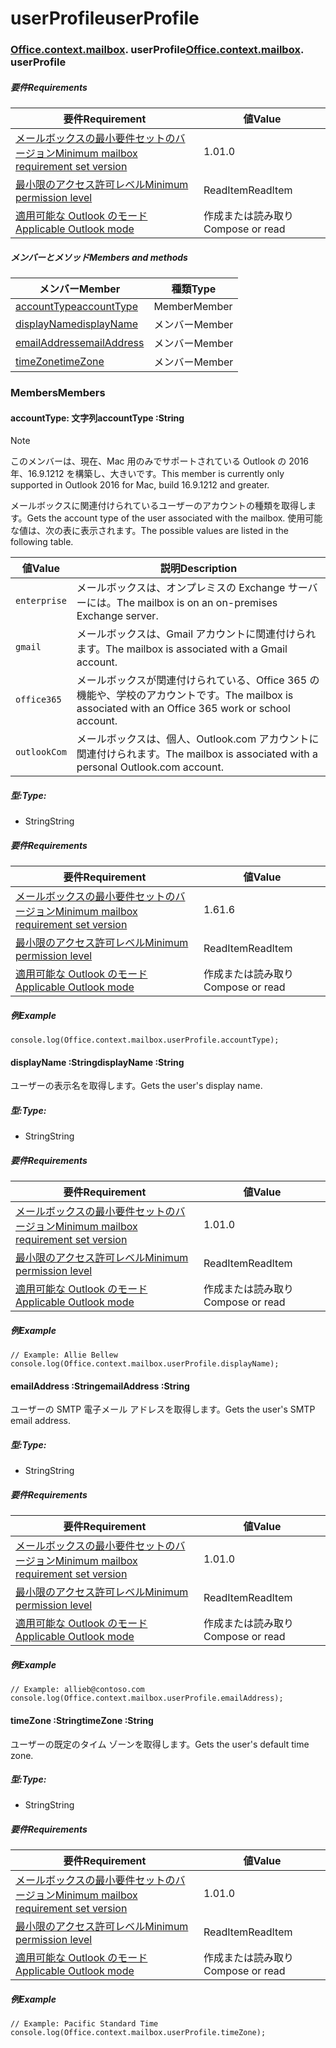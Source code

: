 
# <a name="userprofile"></a><span data-ttu-id="3c21f-101">userProfile</span><span class="sxs-lookup"><span data-stu-id="3c21f-101">userProfile</span></span>

### <span data-ttu-id="3c21f-p101">[Office](Office.md)[.context](Office.context.md)[.mailbox](Office.context.mailbox.md). userProfile</span><span class="sxs-lookup"><span data-stu-id="3c21f-p101">[Office](Office.md)[.context](Office.context.md)[.mailbox](Office.context.mailbox.md). userProfile</span></span>

##### <a name="requirements"></a><span data-ttu-id="3c21f-104">要件</span><span class="sxs-lookup"><span data-stu-id="3c21f-104">Requirements</span></span>

|<span data-ttu-id="3c21f-105">要件</span><span class="sxs-lookup"><span data-stu-id="3c21f-105">Requirement</span></span>| <span data-ttu-id="3c21f-106">値</span><span class="sxs-lookup"><span data-stu-id="3c21f-106">Value</span></span>|
|---|---|
|[<span data-ttu-id="3c21f-107">メールボックスの最小要件セットのバージョン</span><span class="sxs-lookup"><span data-stu-id="3c21f-107">Minimum mailbox requirement set version</span></span>](/javascript/office/requirement-sets/outlook-api-requirement-sets)| <span data-ttu-id="3c21f-108">1.0</span><span class="sxs-lookup"><span data-stu-id="3c21f-108">1.0</span></span>|
|[<span data-ttu-id="3c21f-109">最小限のアクセス許可レベル</span><span class="sxs-lookup"><span data-stu-id="3c21f-109">Minimum permission level</span></span>](https://docs.microsoft.com/outlook/add-ins/understanding-outlook-add-in-permissions)| <span data-ttu-id="3c21f-110">ReadItem</span><span class="sxs-lookup"><span data-stu-id="3c21f-110">ReadItem</span></span>|
|[<span data-ttu-id="3c21f-111">適用可能な Outlook のモード</span><span class="sxs-lookup"><span data-stu-id="3c21f-111">Applicable Outlook mode</span></span>](https://docs.microsoft.com/outlook/add-ins/#extension-points)| <span data-ttu-id="3c21f-112">作成または読み取り</span><span class="sxs-lookup"><span data-stu-id="3c21f-112">Compose or read</span></span>|

##### <a name="members-and-methods"></a><span data-ttu-id="3c21f-113">メンバーとメソッド</span><span class="sxs-lookup"><span data-stu-id="3c21f-113">Members and methods</span></span>

| <span data-ttu-id="3c21f-114">メンバー</span><span class="sxs-lookup"><span data-stu-id="3c21f-114">Member</span></span> | <span data-ttu-id="3c21f-115">種類</span><span class="sxs-lookup"><span data-stu-id="3c21f-115">Type</span></span> |
|--------|------|
| [<span data-ttu-id="3c21f-116">accountType</span><span class="sxs-lookup"><span data-stu-id="3c21f-116">accountType</span></span>](#accounttype-string) | <span data-ttu-id="3c21f-117">Member</span><span class="sxs-lookup"><span data-stu-id="3c21f-117">Member</span></span> |
| [<span data-ttu-id="3c21f-118">displayName</span><span class="sxs-lookup"><span data-stu-id="3c21f-118">displayName</span></span>](#displayname-string) | <span data-ttu-id="3c21f-119">メンバー</span><span class="sxs-lookup"><span data-stu-id="3c21f-119">Member</span></span> |
| [<span data-ttu-id="3c21f-120">emailAddress</span><span class="sxs-lookup"><span data-stu-id="3c21f-120">emailAddress</span></span>](#emailaddress-string) | <span data-ttu-id="3c21f-121">メンバー</span><span class="sxs-lookup"><span data-stu-id="3c21f-121">Member</span></span> |
| [<span data-ttu-id="3c21f-122">timeZone</span><span class="sxs-lookup"><span data-stu-id="3c21f-122">timeZone</span></span>](#timezone-string) | <span data-ttu-id="3c21f-123">メンバー</span><span class="sxs-lookup"><span data-stu-id="3c21f-123">Member</span></span> |

### <a name="members"></a><span data-ttu-id="3c21f-124">Members</span><span class="sxs-lookup"><span data-stu-id="3c21f-124">Members</span></span>

####  <a name="accounttype-string"></a><span data-ttu-id="3c21f-125">accountType: 文字列</span><span class="sxs-lookup"><span data-stu-id="3c21f-125">accountType :String</span></span>

> [!NOTE]
> <span data-ttu-id="3c21f-126">このメンバーは、現在、Mac 用のみでサポートされている Outlook の 2016年、16.9.1212 を構築し、大きいです。</span><span class="sxs-lookup"><span data-stu-id="3c21f-126">This member is currently only supported in Outlook 2016 for Mac, build 16.9.1212 and greater.</span></span>

<span data-ttu-id="3c21f-127">メールボックスに関連付けられているユーザーのアカウントの種類を取得します。</span><span class="sxs-lookup"><span data-stu-id="3c21f-127">Gets the account type of the user associated with the mailbox.</span></span> <span data-ttu-id="3c21f-128">使用可能な値は、次の表に表示されます。</span><span class="sxs-lookup"><span data-stu-id="3c21f-128">The possible values are listed in the following table.</span></span>

| <span data-ttu-id="3c21f-129">値</span><span class="sxs-lookup"><span data-stu-id="3c21f-129">Value</span></span> | <span data-ttu-id="3c21f-130">説明</span><span class="sxs-lookup"><span data-stu-id="3c21f-130">Description</span></span> |
|-------|-------------|
| `enterprise` | <span data-ttu-id="3c21f-131">メールボックスは、オンプレミスの Exchange サーバーには。</span><span class="sxs-lookup"><span data-stu-id="3c21f-131">The mailbox is on an on-premises Exchange server.</span></span> |
| `gmail` | <span data-ttu-id="3c21f-132">メールボックスは、Gmail アカウントに関連付けられます。</span><span class="sxs-lookup"><span data-stu-id="3c21f-132">The mailbox is associated with a Gmail account.</span></span> |
| `office365` | <span data-ttu-id="3c21f-133">メールボックスが関連付けられている、Office 365 の機能や、学校のアカウントです。</span><span class="sxs-lookup"><span data-stu-id="3c21f-133">The mailbox is associated with an Office 365 work or school account.</span></span> |
| `outlookCom` | <span data-ttu-id="3c21f-134">メールボックスは、個人、Outlook.com アカウントに関連付けられます。</span><span class="sxs-lookup"><span data-stu-id="3c21f-134">The mailbox is associated with a personal Outlook.com account.</span></span> |

##### <a name="type"></a><span data-ttu-id="3c21f-135">型:</span><span class="sxs-lookup"><span data-stu-id="3c21f-135">Type:</span></span>

*   <span data-ttu-id="3c21f-136">String</span><span class="sxs-lookup"><span data-stu-id="3c21f-136">String</span></span>

##### <a name="requirements"></a><span data-ttu-id="3c21f-137">要件</span><span class="sxs-lookup"><span data-stu-id="3c21f-137">Requirements</span></span>

|<span data-ttu-id="3c21f-138">要件</span><span class="sxs-lookup"><span data-stu-id="3c21f-138">Requirement</span></span>| <span data-ttu-id="3c21f-139">値</span><span class="sxs-lookup"><span data-stu-id="3c21f-139">Value</span></span>|
|---|---|
|[<span data-ttu-id="3c21f-140">メールボックスの最小要件セットのバージョン</span><span class="sxs-lookup"><span data-stu-id="3c21f-140">Minimum mailbox requirement set version</span></span>](/javascript/office/requirement-sets/outlook-api-requirement-sets)| <span data-ttu-id="3c21f-141">1.6</span><span class="sxs-lookup"><span data-stu-id="3c21f-141">1.6</span></span> |
|[<span data-ttu-id="3c21f-142">最小限のアクセス許可レベル</span><span class="sxs-lookup"><span data-stu-id="3c21f-142">Minimum permission level</span></span>](https://docs.microsoft.com/outlook/add-ins/understanding-outlook-add-in-permissions)| <span data-ttu-id="3c21f-143">ReadItem</span><span class="sxs-lookup"><span data-stu-id="3c21f-143">ReadItem</span></span>|
|[<span data-ttu-id="3c21f-144">適用可能な Outlook のモード</span><span class="sxs-lookup"><span data-stu-id="3c21f-144">Applicable Outlook mode</span></span>](https://docs.microsoft.com/outlook/add-ins/#extension-points)| <span data-ttu-id="3c21f-145">作成または読み取り</span><span class="sxs-lookup"><span data-stu-id="3c21f-145">Compose or read</span></span>|

##### <a name="example"></a><span data-ttu-id="3c21f-146">例</span><span class="sxs-lookup"><span data-stu-id="3c21f-146">Example</span></span>

```
console.log(Office.context.mailbox.userProfile.accountType);
```

####  <a name="displayname-string"></a><span data-ttu-id="3c21f-147">displayName :String</span><span class="sxs-lookup"><span data-stu-id="3c21f-147">displayName :String</span></span>

<span data-ttu-id="3c21f-148">ユーザーの表示名を取得します。</span><span class="sxs-lookup"><span data-stu-id="3c21f-148">Gets the user's display name.</span></span>

##### <a name="type"></a><span data-ttu-id="3c21f-149">型:</span><span class="sxs-lookup"><span data-stu-id="3c21f-149">Type:</span></span>

*   <span data-ttu-id="3c21f-150">String</span><span class="sxs-lookup"><span data-stu-id="3c21f-150">String</span></span>

##### <a name="requirements"></a><span data-ttu-id="3c21f-151">要件</span><span class="sxs-lookup"><span data-stu-id="3c21f-151">Requirements</span></span>

|<span data-ttu-id="3c21f-152">要件</span><span class="sxs-lookup"><span data-stu-id="3c21f-152">Requirement</span></span>| <span data-ttu-id="3c21f-153">値</span><span class="sxs-lookup"><span data-stu-id="3c21f-153">Value</span></span>|
|---|---|
|[<span data-ttu-id="3c21f-154">メールボックスの最小要件セットのバージョン</span><span class="sxs-lookup"><span data-stu-id="3c21f-154">Minimum mailbox requirement set version</span></span>](/javascript/office/requirement-sets/outlook-api-requirement-sets)| <span data-ttu-id="3c21f-155">1.0</span><span class="sxs-lookup"><span data-stu-id="3c21f-155">1.0</span></span>|
|[<span data-ttu-id="3c21f-156">最小限のアクセス許可レベル</span><span class="sxs-lookup"><span data-stu-id="3c21f-156">Minimum permission level</span></span>](https://docs.microsoft.com/outlook/add-ins/understanding-outlook-add-in-permissions)| <span data-ttu-id="3c21f-157">ReadItem</span><span class="sxs-lookup"><span data-stu-id="3c21f-157">ReadItem</span></span>|
|[<span data-ttu-id="3c21f-158">適用可能な Outlook のモード</span><span class="sxs-lookup"><span data-stu-id="3c21f-158">Applicable Outlook mode</span></span>](https://docs.microsoft.com/outlook/add-ins/#extension-points)| <span data-ttu-id="3c21f-159">作成または読み取り</span><span class="sxs-lookup"><span data-stu-id="3c21f-159">Compose or read</span></span>|

##### <a name="example"></a><span data-ttu-id="3c21f-160">例</span><span class="sxs-lookup"><span data-stu-id="3c21f-160">Example</span></span>

```
// Example: Allie Bellew
console.log(Office.context.mailbox.userProfile.displayName);
```

####  <a name="emailaddress-string"></a><span data-ttu-id="3c21f-161">emailAddress :String</span><span class="sxs-lookup"><span data-stu-id="3c21f-161">emailAddress :String</span></span>

<span data-ttu-id="3c21f-162">ユーザーの SMTP 電子メール アドレスを取得します。</span><span class="sxs-lookup"><span data-stu-id="3c21f-162">Gets the user's SMTP email address.</span></span>

##### <a name="type"></a><span data-ttu-id="3c21f-163">型:</span><span class="sxs-lookup"><span data-stu-id="3c21f-163">Type:</span></span>

*   <span data-ttu-id="3c21f-164">String</span><span class="sxs-lookup"><span data-stu-id="3c21f-164">String</span></span>

##### <a name="requirements"></a><span data-ttu-id="3c21f-165">要件</span><span class="sxs-lookup"><span data-stu-id="3c21f-165">Requirements</span></span>

|<span data-ttu-id="3c21f-166">要件</span><span class="sxs-lookup"><span data-stu-id="3c21f-166">Requirement</span></span>| <span data-ttu-id="3c21f-167">値</span><span class="sxs-lookup"><span data-stu-id="3c21f-167">Value</span></span>|
|---|---|
|[<span data-ttu-id="3c21f-168">メールボックスの最小要件セットのバージョン</span><span class="sxs-lookup"><span data-stu-id="3c21f-168">Minimum mailbox requirement set version</span></span>](/javascript/office/requirement-sets/outlook-api-requirement-sets)| <span data-ttu-id="3c21f-169">1.0</span><span class="sxs-lookup"><span data-stu-id="3c21f-169">1.0</span></span>|
|[<span data-ttu-id="3c21f-170">最小限のアクセス許可レベル</span><span class="sxs-lookup"><span data-stu-id="3c21f-170">Minimum permission level</span></span>](https://docs.microsoft.com/outlook/add-ins/understanding-outlook-add-in-permissions)| <span data-ttu-id="3c21f-171">ReadItem</span><span class="sxs-lookup"><span data-stu-id="3c21f-171">ReadItem</span></span>|
|[<span data-ttu-id="3c21f-172">適用可能な Outlook のモード</span><span class="sxs-lookup"><span data-stu-id="3c21f-172">Applicable Outlook mode</span></span>](https://docs.microsoft.com/outlook/add-ins/#extension-points)| <span data-ttu-id="3c21f-173">作成または読み取り</span><span class="sxs-lookup"><span data-stu-id="3c21f-173">Compose or read</span></span>|

##### <a name="example"></a><span data-ttu-id="3c21f-174">例</span><span class="sxs-lookup"><span data-stu-id="3c21f-174">Example</span></span>

```
// Example: allieb@contoso.com
console.log(Office.context.mailbox.userProfile.emailAddress);
```

####  <a name="timezone-string"></a><span data-ttu-id="3c21f-175">timeZone :String</span><span class="sxs-lookup"><span data-stu-id="3c21f-175">timeZone :String</span></span>

<span data-ttu-id="3c21f-176">ユーザーの既定のタイム ゾーンを取得します。</span><span class="sxs-lookup"><span data-stu-id="3c21f-176">Gets the user's default time zone.</span></span>

##### <a name="type"></a><span data-ttu-id="3c21f-177">型:</span><span class="sxs-lookup"><span data-stu-id="3c21f-177">Type:</span></span>

*   <span data-ttu-id="3c21f-178">String</span><span class="sxs-lookup"><span data-stu-id="3c21f-178">String</span></span>

##### <a name="requirements"></a><span data-ttu-id="3c21f-179">要件</span><span class="sxs-lookup"><span data-stu-id="3c21f-179">Requirements</span></span>

|<span data-ttu-id="3c21f-180">要件</span><span class="sxs-lookup"><span data-stu-id="3c21f-180">Requirement</span></span>| <span data-ttu-id="3c21f-181">値</span><span class="sxs-lookup"><span data-stu-id="3c21f-181">Value</span></span>|
|---|---|
|[<span data-ttu-id="3c21f-182">メールボックスの最小要件セットのバージョン</span><span class="sxs-lookup"><span data-stu-id="3c21f-182">Minimum mailbox requirement set version</span></span>](/javascript/office/requirement-sets/outlook-api-requirement-sets)| <span data-ttu-id="3c21f-183">1.0</span><span class="sxs-lookup"><span data-stu-id="3c21f-183">1.0</span></span>|
|[<span data-ttu-id="3c21f-184">最小限のアクセス許可レベル</span><span class="sxs-lookup"><span data-stu-id="3c21f-184">Minimum permission level</span></span>](https://docs.microsoft.com/outlook/add-ins/understanding-outlook-add-in-permissions)| <span data-ttu-id="3c21f-185">ReadItem</span><span class="sxs-lookup"><span data-stu-id="3c21f-185">ReadItem</span></span>|
|[<span data-ttu-id="3c21f-186">適用可能な Outlook のモード</span><span class="sxs-lookup"><span data-stu-id="3c21f-186">Applicable Outlook mode</span></span>](https://docs.microsoft.com/outlook/add-ins/#extension-points)| <span data-ttu-id="3c21f-187">作成または読み取り</span><span class="sxs-lookup"><span data-stu-id="3c21f-187">Compose or read</span></span>|

##### <a name="example"></a><span data-ttu-id="3c21f-188">例</span><span class="sxs-lookup"><span data-stu-id="3c21f-188">Example</span></span>

```
// Example: Pacific Standard Time
console.log(Office.context.mailbox.userProfile.timeZone);
```